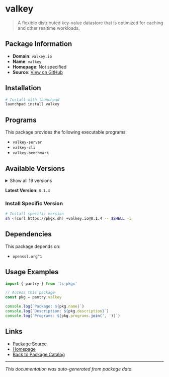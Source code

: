 # valkey

> A flexible distributed key-value datastore that is optimized for caching and other realtime workloads.

## Package Information

- **Domain**: `valkey.io`
- **Name**: `valkey`
- **Homepage**: Not specified
- **Source**: [View on GitHub](https://github.com/pkgxdev/pantry/tree/main/projects/valkey.io/package.yml)

## Installation

```bash
# Install with launchpad
launchpad install valkey
```

## Programs

This package provides the following executable programs:

- `valkey-server`
- `valkey-cli`
- `valkey-benchmark`

## Available Versions

<details>
<summary>Show all 19 versions</summary>

- `8.1.4`, `8.1.3`, `8.1.2`, `8.1.1`, `8.1.0`
- `8.0.6`, `8.0.5`, `8.0.4`, `8.0.3`, `8.0.2`
- `8.0.1`, `8.0.0`, `7.2.11`, `7.2.10`, `7.2.9`
- `7.2.8`, `7.2.7`, `7.2.6`, `7.2.5`

</details>

**Latest Version**: `8.1.4`

### Install Specific Version

```bash
# Install specific version
sh <(curl https://pkgx.sh) +valkey.io@8.1.4 -- $SHELL -i
```

## Dependencies

This package depends on:

- `openssl.org^1`

## Usage Examples

```typescript
import { pantry } from 'ts-pkgx'

// Access this package
const pkg = pantry.valkey

console.log(`Package: ${pkg.name}`)
console.log(`Description: ${pkg.description}`)
console.log(`Programs: ${pkg.programs.join(', ')}`)
```

## Links

- [Package Source](https://github.com/pkgxdev/pantry/tree/main/projects/valkey.io/package.yml)
- [Homepage](#)
- [Back to Package Catalog](../../package-catalog.md)

---

*This documentation was auto-generated from package data.*

